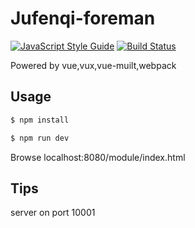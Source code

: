 # Jufenqi-foreman

[![JavaScript Style Guide](https://img.shields.io/badge/code%20style-standard-brightgreen.svg)](http://standardjs.com/)
[![Build Status](https://travis-ci.org/lsvih/jufenqi.svg?branch=master)](https://travis-ci.org/lsvih/jufenqi)

Powered by vue,vux,vue-muilt,webpack

## Usage

```sh
$ npm install

$ npm run dev
```

Browse localhost:8080/module/index.html

## Tips

server on port 10001
